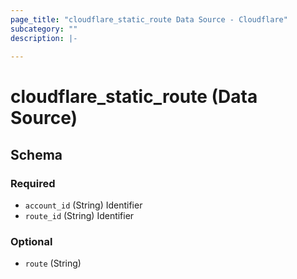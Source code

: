 ```yaml
---
page_title: "cloudflare_static_route Data Source - Cloudflare"
subcategory: ""
description: |-
  
---
```


# cloudflare_static_route (Data Source)




<!-- schema generated by tfplugindocs -->
## Schema

### Required

- `account_id` (String) Identifier
- `route_id` (String) Identifier

### Optional

- `route` (String)


